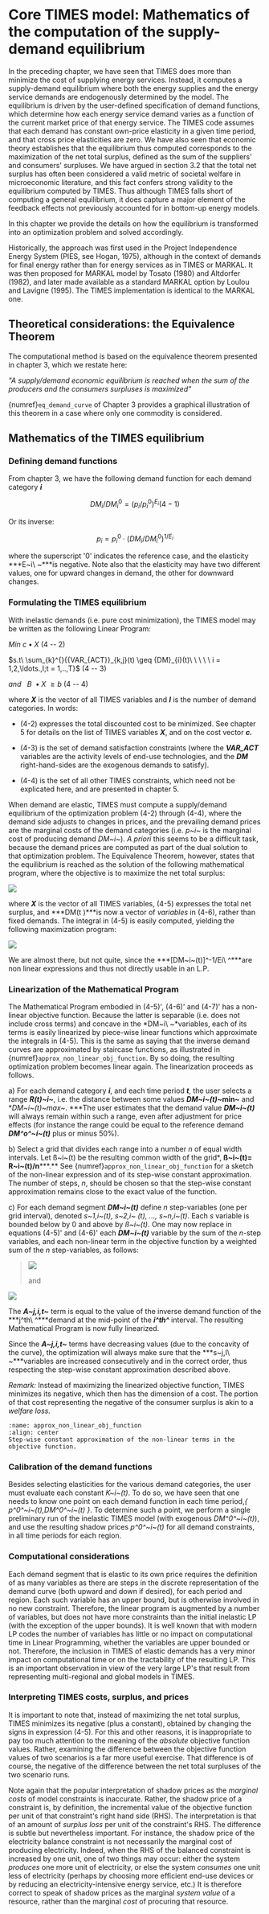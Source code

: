# Core TIMES model: Mathematics of the computation of the supply-demand equilibrium

In the preceding chapter, we have seen that TIMES does more than
minimize the cost of supplying energy services. Instead, it computes a
supply-demand equilibrium where both the energy supplies and the energy
service demands are endogenously determined by the model. The
equilibrium is driven by the user-defined specification of demand
functions, which determine how each energy service demand varies as a
function of the current market price of that energy service. The TIMES
code assumes that each demand has constant own-price elasticity in a
given time period, and that cross price elasticities are zero. We have
also seen that economic theory establishes that the equilibrium thus
computed corresponds to the maximization of the net total surplus,
defined as the sum of the suppliers' and consumers' surpluses. We have
argued in section 3.2 that the total net surplus has often been
considered a valid metric of societal welfare in microeconomic
literature, and this fact confers strong validity to the equilibrium
computed by TIMES. Thus although TIMES falls short of computing a
general equilibrium, it does capture a major element of the feedback
effects not previously accounted for in bottom-up energy models.

In this chapter we provide the details on how the equilibrium is
transformed into an optimization problem and solved accordingly.

Historically, the approach was first used in the Project Independence
Energy System (PIES, see Hogan, 1975), although in the context of
demands for final energy rather than for energy services as in TIMES or
MARKAL. It was then proposed for MARKAL model by Tosato (1980) and
Altdorfer (1982), and later made available as a standard MARKAL option
by Loulou and Lavigne (1995). The TIMES implementation is identical to
the MARKAL one.

## Theoretical considerations: the Equivalence Theorem

The computational method is based on the equivalence theorem presented
in chapter 3, which we restate here:

*\"A supply/demand economic equilibrium is reached when the sum of the
producers and the consumers surpluses is maximized\"*


{numref}`eq_demand_curve` of Chapter 3 provides a graphical illustration of this
theorem in a case where only one commodity is considered.

## Mathematics of the TIMES equilibrium

### Defining demand functions

From chapter 3, we have the following demand function for each demand
category ***i***

$$
{DM_{i}/D{M_{i}}^{0} = (p_{i}/p_{i}^{0})^{E_{i}}(4 - 1)}$$

Or its inverse:

$$p_{i} = p_{i}^{0} \cdot (DM_{i}/D{M_{i}}^{0})^{1/E_{i}}$$

where the superscript '0' indicates the reference case, and the
elasticity ***E~i\ ~***is negative. Note also that the elasticity may
have two different values, one for upward changes in demand, the other
for downward changes.

### Formulating the TIMES equilibrium

With inelastic demands (i.e. pure cost minimization), the TIMES model
may be written as the following Linear Program:

$Min\ c \bullet X$ (4 -- 2)

$s.t\ \sum_{k}^{}{{VAR_{ACT}}_{k,j}(t) \geq {DM}_{i}(t)\ \ \ \ \ i = 1,2,\ldots.,I;t = 1,..,T}$
(4 -- 3)

$and\ \ \ B\  \bullet X\  \geq b$ (4 -- 4)

where ***X*** is the vector of all TIMES variables and ***I*** is the
number of demand categories. In words:

-   (4-2) expresses the total discounted cost to be minimized. See
    chapter 5 for details on the list of TIMES variables ***X***, and on
    the cost vector ***c.***

-   (4-3) is the set of demand satisfaction constraints (where the
    ***VAR_ACT*** variables are the activity levels of end-use
    technologies, and the ***DM*** right-hand-sides are the exogenous
    demands to satisfy).

-   (4-4) is the set of all other TIMES constraints, which need not be
    explicated here, and are presented in chapter 5.

When demand are elastic, TIMES must compute a supply/demand equilibrium
of the optimization problem (4-2) through (4-4), where the demand side
adjusts to changes in prices, and the prevailing demand prices are the
marginal costs of the demand categories (i.e. *p~i~* is the marginal
cost of producing demand *DM~i~*). *A priori* this seems to be a
difficult task, because the demand prices are computed as part of the
dual solution to that optimization problem. The Equivalence Theorem,
however, states that the equilibrium is reached as the solution of the
following mathematical program, where the objective is to maximize the
net total surplus:

![](assets/image10.png)

where ***X*** is the vector of all TIMES variables, (4-5) expresses the
total net surplus, and ***DM(t )***is now a vector of *variables* in
(4-6), rather than fixed demands. The integral in (4-5) is easily
computed, yielding the following maximization program:

![](assets/image11.png)

We are almost there, but not quite, since the
***\[DM~i~(t)\]^-1/Ei\ ^***are non linear expressions and thus not
directly usable in an L.P.

### Linearization of the Mathematical Program

The Mathematical Program embodied in (4-5)', (4-6)' and (4-7)' has a
non-linear objective function. Because the latter is separable (i.e.
does not include cross terms) and concave in the *DM~i\ ~*variables,
each of its terms is easily linearized by piece-wise linear functions
which approximate the integrals in (4-5). This is the same as saying
that the inverse demand curves are approximated by staircase functions,
as illustrated in {numref}`approx_non_linear_obj_function`. By so doing, the resulting optimization
problem becomes linear again. The linearization proceeds as follows.

a)  For each demand category ***i***, and each time period ***t***, the
    user selects a range ***R(t)~i~***, i.e. the distance between some
    values ***DM~i~(t)*~min~** and ***DM~i~(t)*~max~*. ***The user
    estimates that the demand value ***DM~i~(t)*** will always remain
    within such a range, even after adjustment for price effects (for
    instance the range could be equal to the reference demand
    ***DM^o^~i~(t)*** plus or minus 50%).

b)  Select a grid that divides each range into a number *n* of equal
    width intervals. Let ß~i~(t) be the resulting common width of the
    grid*, **ß~i~(t)= R~i~(t)/n*****.** See {numref}`approx_non_linear_obj_function` for a sketch of
    the non-linear expression and of its step-wise constant
    approximation. The number of steps, *n*, should be chosen so that
    the step-wise constant approximation remains close to the exact
    value of the function.

c)  For each demand segment ***DM~i~(t)*** define *n* step-variables
    (one per grid interval), denoted *s~1,i~(t), s~2,i~ (t), ...,
    s~n,i~(t)*. Each *s* variable is bounded below by 0 and above by
    *ß~i~(t)*. One may now replace in equations (4-5)' and (4-6)' each
    ***DM~i~(t)*** variable by the sum of the *n*-step variables, and
    each non-linear term in the objective function by a weighted sum of
    the *n* step-variables, as follows:

> ![](assets/image12.png)
>
> and

![](assets/image13.png)

The ***A~j,i,t~*** term is equal to the value of the inverse demand
function of the ***j^th\ ^***demand at the mid-point of the ***i^th^***
interval. The resulting Mathematical Program is now fully linearized.

Since the ***A~j,i,t~*** terms have decreasing values (due to the
concavity of the curve), the optimization will always make sure that the
***s~j,I\ ~***variables are increased consecutively and in the correct
order, thus respecting the step-wise constant approximation described
above.

*Remark:* Instead of maximizing the linearized objective function, TIMES
minimizes its negative, which then has the dimension of a cost. The
portion of that cost representing the negative of the consumer surplus
is akin to a *welfare loss.*

```{figure} assets/image14.png
:name: approx_non_linear_obj_function
:align: center
Step-wise constant approximation of the non-linear terms in the objective function.
```

### Calibration of the demand functions

Besides selecting elasticities for the various demand categories, the
user must evaluate each constant *K~i~(t)*. To do so, we have seen that
one needs to know one point on each demand function in each time
period,*{ p^0^~i~(t),DM^0^~i~(t) }*. To determine such a point, we
perform a single preliminary run of the inelastic TIMES model (with
exogenous *DM^0^~i~(t)*), and use the resulting shadow prices
*p^0^~i~(t)* for all demand constraints, in all time periods for each
region.

### Computational considerations

Each demand segment that is elastic to its own price requires the
definition of as many variables as there are steps in the discrete
representation of the demand curve (both upward and down if desired),
for each period and region. Each such variable has an upper bound, but
is otherwise involved in no new constraint. Therefore, the linear
program is augmented by a number of variables, but does not have more
constraints than the initial inelastic LP (with the exception of the
upper bounds). It is well known that with modern LP codes the number of
variables has little or no impact on computational time in Linear
Programming, whether the variables are upper bounded or not. Therefore,
the inclusion in TIMES of elastic demands has a very minor impact on
computational time or on the tractability of the resulting LP. This is
an important observation in view of the very large LP's that result from
representing multi-regional and global models in TIMES.

### Interpreting TIMES costs, surplus, and prices

It is important to note that, instead of maximizing the net total
surplus, TIMES minimizes its negative (plus a constant), obtained by
changing the signs in expression (4-5). For this and other reasons, it
is inappropriate to pay too much attention to the meaning of the
*absolute* objective function values. Rather, examining the difference
between the objective function values of two scenarios is a far more
useful exercise. That difference is of course, the negative of the
difference between the net total surpluses of the two scenario runs.

Note again that the popular interpretation of shadow prices as the
*marginal costs* of model constraints is inaccurate. Rather, the shadow
price of a constraint is, by definition, the incremental value of the
objective function per unit of that constraint's right hand side (RHS).
The interpretation is that of an amount of *surplus loss* per unit of
the constraint's RHS. The difference is subtle but nevertheless
important. For instance, the shadow price of the electricity balance
constraint is not necessarily the marginal cost of producing
electricity. Indeed, when the RHS of the balanced constraint is
increased by one unit, one of two things may occur: either the system
*produces* one more unit of electricity, or else the system *consumes*
one unit less of electricity (perhaps by choosing more efficient end-use
devices or by reducing an electricity-intensive energy service, etc.) It
is therefore correct to speak of shadow prices as the marginal *system
value* of a resource, rather than the marginal *cost* of procuring that
resource.
